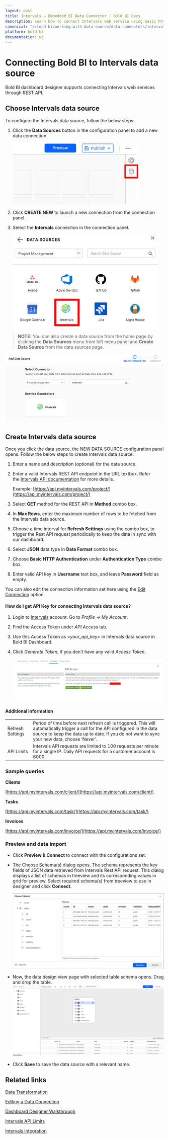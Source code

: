 ```yaml
---
layout: post
title: Intervals – Embedded BI Data Connector | Bold BI Docs
description: Learn how to connect Intervals web service using basic http authentication through REST API endpoint with Bold BI Embedded.
canonical: "/cloud-bi/working-with-data-source/data-connectors/intervals/"
platform: bold-bi
documentation: ug
---
```


# Connecting Bold BI to Intervals data source
Bold BI dashboard designer supports connecting Intervals web services through REST API.

## Choose Intervals data source
To configure the Intervals data source, follow the below steps:
1. Click the **Data Sources** button in the configuration panel to add a new data connection.

   ![Data source icon](/static/assets/embedded/working-with-datasource/data-connectors/images/common/DataSourcesIcon.png)

2. Click **CREATE NEW** to launch a new connection from the connection panel.
3. Select the **Intervals** connection in the connection panel.

   ![Choose data source](/static/assets/embedded/working-with-datasource/data-connectors/images/intervals/ChooseDS.png)

> **NOTE:**  You can also create a data source from the home page by clicking the **Data Sources** menu from left menu panel and **Create Data Source** from the data sources page.

   ![Choose data source](/static/assets/embedded/working-with-datasource/data-connectors/images/intervals/ChooseDS_server.png)

## Create Intervals data source
Once you click the data source, the NEW DATA SOURCE configuration panel opens. Follow the below steps to create Intervals data source.
1. Enter a name and description (optional) for the data source.
2. Enter a valid Intervals REST API endpoint in the URL textbox. Refer the [Intervals API documentation](https://www.myintervals.com/api/) for more details.

    Example: [https://api.myintervals.com/project/](https://api.myintervals.com/project/)

3. Select **GET** method for the REST API in **Method** combo box.
4. In **Max Rows**, enter the maximum number of rows to be fetched from the Intervals data source.
5. Choose a time interval for **Refresh Settings** using the combo box, to trigger the Rest API request periodically to keep the data in sync with our dashboard.  
6. Select **JSON** data type in **Data Format** combo box.
7. Choose **Basic HTTP Authentication** under **Authentication Type** combo box.
8. Enter valid API key in **Username** text box, and leave **Password** field as empty.

You can also edit the connection information set here using the [Edit Connection](/embedded-bi/working-with-data-source/editing-a-data-connection/) option.

#### How do I get API Key for connecting Intervals data source?

1. Login to [Intervals](https://www.myintervals.com/login/) account. Go to *Profile -> My Account*.
2. Find the Access Token under *API Access* tab.
3. Use this Access Token as *&lt;your_api_key&gt;* in Intervals data source in Bold BI Dashboard.
4. Click *Generate Token*, if you don't have any valid *Access Token*.

   ![Reveal Access Token Key](/static/assets/embedded/working-with-datasource/data-connectors/images/intervals/AccessToken.png)

#### Additional information
<table width="600">
<tr>
<td>
Refresh Settings
</td>
<td>
Period of time before next refresh call is triggered. This will automatically trigger a call for the API configured in the data source to keep the data up to date. If you do not want to sync your new data, choose ‘Never’.
</td>
</tr>
<tr>
<td>
API Limits
</td>
<td>
Intervals API requests are limited to 100 requests per minute for a single IP. Daily API requests for a customer account is 6000.
</td>
</tr>
</table>

### Sample queries

**Clients**

[https://api.myintervals.com/client/](https://api.myintervals.com/client/)

**Tasks**

[https://api.myintervals.com/task/](https://api.myintervals.com/task/)

**Invoices**

[https://api.myintervals.com/invoice/](https://api.myintervals.com/invoice/)

### Preview and data import
* Click **Preview & Connect** to connect with the configurations set.
* The Choose Schema(s) dialog opens. The schema represents the key fields of JSON data retrieved from Intervals Rest API request. This dialog displays a list of schemas in treeview and its corresponding values in grid for preview. Select required schema(s) from treeview to use in designer and click **Connect**.

   ![Preview](/static/assets/embedded/working-with-datasource/data-connectors/images/common/Preview.png)

* Now, the data design view page with selected table schema opens. Drag and drop the table.
   ![Query Editor](/static/assets/embedded/working-with-datasource/data-connectors/images/common/QueryEditor.png)

* Click **Save** to save the data source with a relevant name.

## Related links
[Data Transformation](/embedded-bi/working-with-data-source/transforming-data/joining-table/)

[Editing a Data Connection](/embedded-bi/working-with-data-source/editing-a-data-connection/)   

[Dashboard Designer Walkthrough](/embedded-bi/getting-started/bold-bi-walk-through/)

[Intervals API Limits](https://www.myintervals.com/api/introduction.php)

[Intervals Integration](https://www.boldbi.com/integrations/intervals?utm_source=syncfusion&utm_medium=documentation&utm_campaign=boldbiintervalsintegration)
